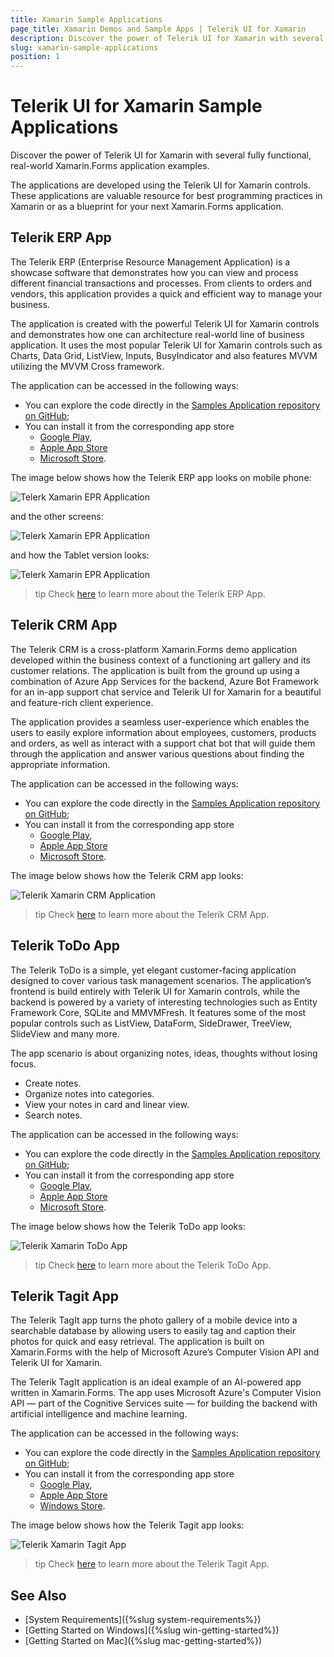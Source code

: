 ```yaml
---
title: Xamarin Sample Applications
page_title: Xamarin Demos and Sample Apps | Telerik UI for Xamarin
description: Discover the power of Telerik UI for Xamarin with several fully functional, real-world Xamarin.Forms application examples.
slug: xamarin-sample-applications
position: 1
---
```


# Telerik UI for Xamarin Sample Applications

Discover the power of Telerik UI for Xamarin with several fully functional, real-world Xamarin.Forms application examples. 

The applications are developed using the Telerik UI for Xamarin controls. These applications are valuable resource for best programming practices in Xamarin or as a blueprint for your next Xamarin.Forms application.

## Telerik ERP App

The Telerik ERP (Enterprise Resource Management Application) is a showcase software that demonstrates how you can view and process different financial transactions and processes. From clients to orders and vendors, this application provides a quick and efficient way to manage your business.

The application is created with the powerful Telerik UI for Xamarin controls and demonstrates how one can architecture real-world line of business application. It uses the most popular Telerik UI for Xamarin controls such as Charts, Data Grid, ListView, Inputs, BusyIndicator and also features MVVM utilizing the MVVM Cross framework.

The application can be accessed in the following ways:

* You can explore the code directly in the [Samples Application repository on GitHub](https://github.com/telerik/telerik-xamarin-forms-samples/tree/master/ERP);
* You can install it from the corresponding app store 
	* [Google Play](https://play.google.com/store/apps/details?id=com.telerik.ErpApp), 
	* [Apple App Store](https://apps.apple.com/us/app/telerik-erp/id1450527259) 
	* [Microsoft Store](https://apps.microsoft.com/store/detail/telerik-erp/9NMK4G533QLH?Wt.mc_id=DX_MVP5000553).

The image below shows how the Telerik ERP app looks on mobile phone:

![Telerk Xamarin EPR Application](images/telerik-erp-app.png)

and the other screens:

![Telerk Xamarin EPR Application](images/telerk-xamarin-erp-app.png)

and how the Tablet version looks:

![Telerk Xamarin EPR Application](images/telerik-erp-app-tablet.png)

>tip Check [here](https://www.telerik.com/xamarin-ui/sample-apps#telerik-erp) to learn more about the Telerik ERP App.

## Telerik CRM App

The Telerik CRM is a cross-platform Xamarin.Forms demo application developed within the business context of a functioning art gallery and its customer relations. The application is built from the ground up using a combination of Azure App Services for the backend, Azure Bot Framework for an in-app support chat service and Telerik UI for Xamarin for a beautiful and feature-rich client experience.

The application provides a seamless user-experience which enables the users to easily explore information about employees, customers, products and orders, as well as interact with a support chat bot that will guide them through the application and answer various questions about finding the appropriate information.

The application can be accessed in the following ways:

* You can explore the code directly in the [Samples Application repository on GitHub](https://github.com/telerik/telerik-xamarin-forms-samples/tree/master/ArtGalleryCRM);
* You can install it from the corresponding app store 
	* [Google Play](https://play.google.com/store/apps/details?id=com.telerik.ArtGalleryCRM), 
	* [Apple App Store](https://apps.apple.com/us/app/art-gallery-crm/id1449462263?ls=1) 
	* [Microsoft Store](https://apps.microsoft.com/store/detail/telerik-crm/9PBNQZ08R0C8?Wt.mc_id=DX_MVP5000553).

The image below shows how the Telerik CRM app looks:

![Telerik Xamarin CRM Application](images/telerik-crm-app.png)

>tip Check [here](https://www.telerik.com/xamarin-ui/sample-apps#telerik-crm) to learn more about the Telerik CRM App.

## Telerik ToDo App

The Telerik ToDo is a simple, yet elegant customer-facing application designed to cover various task management scenarios. The application’s frontend is build entirely with Telerik UI for Xamarin controls, while the backend is powered by a variety of interesting technologies such as Entity Framework Core, SQLite and MMVMFresh. It features some of the most popular controls such as ListView, DataForm, SideDrawer, TreeView, SlideView and many more.

The app scenario is about organizing notes, ideas, thoughts without losing focus.

* Create notes.
* Organize notes into categories.
* View your notes in card and linear view.
* Search notes.

The application can be accessed in the following ways:

* You can explore the code directly in the [Samples Application repository on GitHub](https://github.com/telerik/telerik-xamarin-forms-samples/tree/master/ToDo);
* You can install it from the corresponding app store 
	* [Google Play](https://play.google.com/store/apps/details?id=com.telerik.TodoApp), 
	* [Apple App Store](https://apps.apple.com/us/app/telerik-to-do/id1475654512) 
	* [Microsoft Store](https://apps.microsoft.com/store/detail/telerik-todo/9NS4DBCSDZH6?Wt.mc_id=DX_MVP5000553).

The image below shows how the Telerik ToDo app looks:

![Telerik Xamarin ToDo App](images/telerik-todo-app.png)

>tip Check [here](https://www.telerik.com/xamarin-ui/sample-apps#telerik-todo) to learn more about the Telerik ToDo App.

## Telerik Tagit App

The Telerik TagIt app turns the photo gallery of a mobile device into a searchable database by allowing users to easily tag and caption their photos for quick and easy retrieval. The application is built on Xamarin.Forms with the help of Microsoft Azure’s Computer Vision API and Telerik UI for Xamarin. 

The Telerik TagIt application is an ideal example of an AI-powered app written in Xamarin.Forms. The app uses Microsoft Azure's Computer Vision API — part of the Cognitive Services suite — for building the backend with artificial intelligence and machine learning. 

The application can be accessed in the following ways:

* You can explore the code directly in the [Samples Application repository on GitHub](https://github.com/telerik/telerik-xamarin-forms-samples/tree/master/TagIt);
* You can install it from the corresponding app store 
	* [Google Play](https://play.google.com/store/apps/details?id=com.telerik.tagit), 
	* [Apple App Store](https://apps.apple.com/us/app/telerik-tagit/id1310584457) 
	* [Windows Store](https://www.microsoft.com/en-us/p/telerik-tagit/9pb07plrwpfs).

The image below shows how the Telerik Tagit app looks:

![Telerik Xamarin Tagit App](images/telerik-tagit-app.png)

>tip Check [here](https://www.telerik.com/xamarin-ui/sample-apps#telerik-tagit) to learn more about the Telerik Tagit App.

## See Also

- [System Requirements]({%slug system-requirements%})
- [Getting Started on Windows]({%slug win-getting-started%})
- [Getting Started on Mac]({%slug mac-getting-started%})
